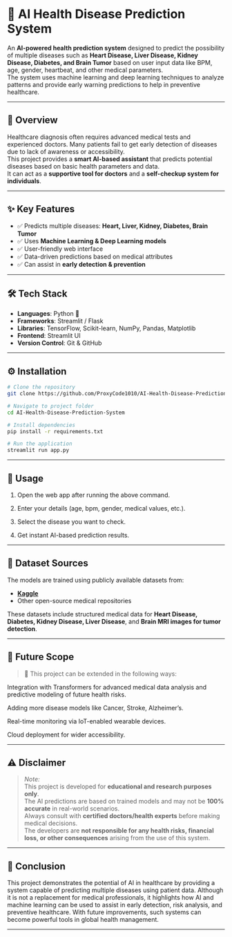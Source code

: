 # 🧠 AI Health Disease Prediction System

An **AI-powered health prediction system** designed to predict the possibility of multiple diseases such as **Heart Disease, Liver Disease, Kidney Disease, Diabetes, and Brain Tumor** based on user input data like BPM, age, gender, heartbeat, and other medical parameters.  
The system uses machine learning and deep learning techniques to analyze patterns and provide early warning predictions to help in preventive healthcare.  


---

## 📖 Overview
Healthcare diagnosis often requires advanced medical tests and experienced doctors. Many patients fail to get early detection of diseases due to lack of awareness or accessibility.  
This project provides a **smart AI-based assistant** that predicts potential diseases based on basic health parameters and data.  
It can act as a **supportive tool for doctors** and a **self-checkup system for individuals**.  

---

## ✨ Key Features
- ✅ Predicts multiple diseases: **Heart, Liver, Kidney, Diabetes, Brain Tumor**  
- ✅ Uses **Machine Learning & Deep Learning models**  
- ✅ User-friendly web interface  
- ✅ Data-driven predictions based on medical attributes  
- ✅ Can assist in **early detection & prevention**  

---

## 🛠 Tech Stack
- **Languages**: Python 🐍  
- **Frameworks**: Streamlit / Flask  
- **Libraries**: TensorFlow, Scikit-learn, NumPy, Pandas, Matplotlib  
- **Frontend**: Streamlit UI  
- **Version Control**: Git & GitHub  

---

## ⚙️ Installation

```bash
# Clone the repository
git clone https://github.com/ProxyCode1010/AI-Health-Disease-Prediction-System.git

# Navigate to project folder
cd AI-Health-Disease-Prediction-System

# Install dependencies
pip install -r requirements.txt

# Run the application
streamlit run app.py
```

---

## 🚀 Usage

1. Open the web app after running the above command.


2. Enter your details (age, bpm, gender, medical values, etc.).


3. Select the disease you want to check.


4. Get instant AI-based prediction results.




---
## 📂 Dataset Sources
The models are trained using publicly available datasets from:  
- **[Kaggle](https://www.kaggle.com/)**  
- Other open-source medical repositories  

These datasets include structured medical data for **Heart Disease, Diabetes, Kidney Disease, Liver Disease**, and **Brain MRI images for tumor detection**.


---



## 🔮 Future Scope

> 📝 This project can be extended in the following ways:

Integration with Transformers for advanced medical data analysis and predictive modeling of future health risks.

Adding more disease models like Cancer, Stroke, Alzheimer’s.

Real-time monitoring via IoT-enabled wearable devices.

Cloud deployment for wider accessibility.




---

## ⚠️ Disclaimer
> *Note:*  
> This project is developed for **educational and research purposes only**.  
> The AI predictions are based on trained models and may not be **100% accurate** in real-world scenarios.  
> Always consult with **certified doctors/health experts** before making medical decisions.  
> The developers are **not responsible for any health risks, financial loss, or other consequences** arising from the use of this system.





---

## 🏁 Conclusion

This project demonstrates the potential of AI in healthcare by providing a system capable of predicting multiple diseases using patient data.
Although it is not a replacement for medical professionals, it highlights how AI and machine learning can be used to assist in early detection, risk analysis, and preventive healthcare.
With future improvements, such systems can become powerful tools in global health management.


---







